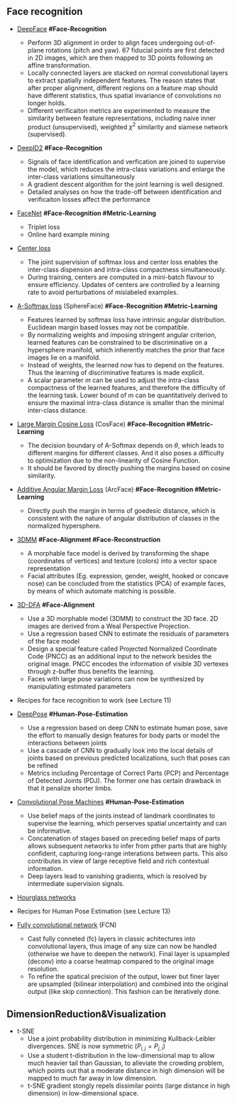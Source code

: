 ## Face recognition

* [DeepFace](https://ieeexplore.ieee.org/document/6909616) **#Face-Recognition**
    - Perform 3D alignment in order to align faces undergoing out-of-plane rotations (pitch and yaw). 67 fiducial points are first detected in 2D images, which are then mapped to 3D points following an affine transformation.
    - Locally connected layers are stacked on normal convolutional layers to extract spatially independent features. The reason states that after proper alignment, different regions on a feature map should have different statistics, thus spatial invariance of convolutions no longer holds.
    - Different verificaiton metrics are experimented to measure the similarity between feature representations, including naive inner product (unsupervised), weighted $\chi^2$ similarity and siamese network (supervised).

* [DeepID2](https://arxiv.org/abs/1406.4773) **#Face-Recognition**
    - Signals of face identification and verfication are joined to supervise the model, which reduces the intra-class variations and enlarge the inter-class variations simultaneously
    - A gradient descent algorithm for the joint learning is well designed.
    - Detailed analyses on how the trade-off between identification and verificaiton losses affect the performance

* [FaceNet](https://arxiv.org/abs/1503.03832) **#Face-Recognition #Metric-Learning**
    - Triplet loss
    - Online hard example mining

* [Center loss](https://ydwen.github.io/papers/WenECCV16.pdf)
    - The joint supervision of softmax loss and center loss enables the inter-class dispension and intra-class compactness simultaneously.
    - During training, centers are computed in a mini-batch flavour to ensure efficiency. Updates of centers are controlled by a learning rate to avoid perturbations of mislabeled examples.

* [A-Softmax loss](https://arxiv.org/abs/1704.08063) (SphereFace) **#Face-Recognition #Metric-Learning**
    - Features learned by softmax loss have intrinsic angular distribution. Euclidean margin based losses may not be compatible.
    - By normalizing weights and imposing stringent angular criterion, learned features can be constrained to be discriminative on a hypersphere manifold, which inherently matches the prior that face images lie on a manifold.
    - Instead of weights, the learned now has to depend on the features. Thus the learning of discriminative features is made explicit.
    - A scalar parameter $m$ can be used to adjust the intra-class compactness of the learned features, and therefore the difficulty of the learning task. Lower bound of $m$ can be quantitatively derived to ensure the maximal intra-class distance is smaller than the minimal inter-class distance.

* [Large Margin Cosine Loss](https://arxiv.org/abs/1801.09414) (CosFace) **#Face-Recognition #Metric-Learning**
    - The decision boundary of A-Softmax depends on $\theta$, which leads to different margins for different classes. And it also poses a difficulty to optimization due to the non-linearity of Cosine Function.
    - It should be favored by directly pushing the margins based on cosine similarity.

* [Additive Angular Margin Loss](https://arxiv.org/abs/1801.07698) (ArcFace) **#Face-Recognition #Metric-Learning**
    - Directly push the margin in terms of goedesic distance, which is consistent with the nature of angular distribution of classes in the normalized hypersphere.

* [3DMM](https://dl.acm.org/citation.cfm?id=311556) **#Face-Alignment #Face-Reconstruction**
    - A morphable face model is derived by transforming the shape (coordinates of vertices) and texture (colors) into a vector space representation
    - Facial attributes (Eg. expression, gender, weight, hooked or concave nose) can be concluded from the statistics (PCA) of example faces, by means of which automate matching is possible.

* [3D-DFA](https://arxiv.org/abs/1511.07212) **#Face-Alignment**
    - Use a 3D morphable model (3DMM) to construct the 3D face. 2D images are derived from a Weal Perspective Projection.
    - Use a regression based CNN to estimate the residuals of parameters of the face model
    - Design a special feature called Projected Normalized Coordinate Code (PNCC) as an additional input to the network besides the original image. PNCC encodes the information of visible 3D vertexes through z-buffer thus benefits the learning.
    - Faces with large pose variations can now be synthesized by manipulating estimated parameters

* Recipes for face recognition to work (see Lecture 11)

* [DeepPose](https://arxiv.org/abs/1312.4659) **#Human-Pose-Estimation**
    - Use a regression based on deep CNN to estimate human pose, save the effort to manually design features for body parts or model the interactions between joints
    - Use a cascade of CNN to gradually look into the local details of joints based on previous predicted localizations, such that poses can be refined
    - Metrics including Percentage of Correct Parts (PCP) and Percentage of Detected Joints (PDJ). The former one has certain drawback in that it penalize shorter limbs.

* [Convolutional Pose Machines](https://arxiv.org/abs/1602.00134) **#Human-Pose-Estimation**
    - Use belief maps of the joints instead of landmark coordinates to supervise the learning, which perserves spatial uncertainty and can be informative.
    - Concatenation of stages based on preceding belief maps of parts allows subsequent networks to infer from pther parts that are highly confident, capturing long-range interations between parts. This also contributes in view of large receptive field and rich contextual information.
    - Deep layers lead to vanishing gradients, which is resolved by intermediate supervision signals.

* [Hourglass networks]()

* Recipes for Human Pose Estimation (see Lecture 13)

* [Fully convolutional network]() (FCN)
    - Cast fully conneted (fc) layers in classic achitectures into convolutional layers, thus image of any size can now be handled (otherwise we have to deepen the network). Final layer is upsampled (deconv) into a coarse heatmap compared to the original image resolution.
    - To refine the spatical precision of the output, lower but finer layer are upsampled (bilinear interpolation) and combined into the original output (like skip connection). This fashion can be iteratively done.

## DimensionReduction&Visualization
* t-SNE
    - Use a joint probability distribution in minimizing Kullback-Leibler divergences. SNE is now symmetric ($P_{i,j}=P_{j,i}$)
    - Use a student t-distribution in the low-dimensional map to allow much heavier tail than Gaussian, to alleviate the crowding problem, which points out that a moderate distance in high dimension will be mapped to much far away in low dimension.
    - t-SNE gradient stongly repels dissimilar points (large distance in high dimension) in low-dimensional space.

